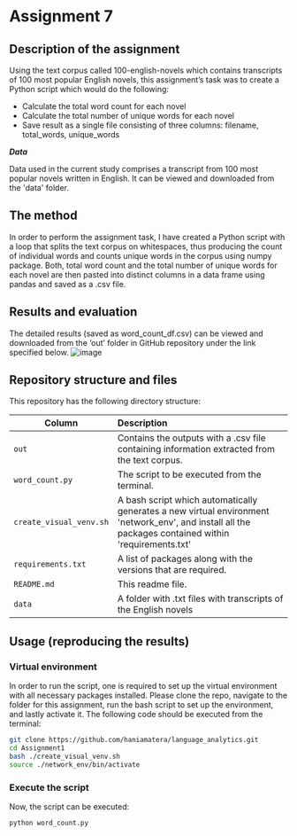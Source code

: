 # Assignment 7  

## Description of the assignment

Using the text corpus called 100-english-novels which contains transcripts of 100 most popular English novels, this assignment’s task was to create a Python script which would do the following:
  - Calculate the total word count for each novel
  - Calculate the total number of unique words for each novel
  - Save result as a single file consisting of three columns: filename, total_words, unique_words


___Data___

Data used in the current study comprises a transcript from 100 most popular novels written in English. It can be viewed and downloaded from the 'data' folder. 

## The method
In order to perform the assignment task, I have created a Python script with a loop that splits the text corpus on whitespaces, thus producing the count of individual words and counts unique words in the corpus using numpy package. Both, total word count and the total number of unique words for each novel are then pasted into distinct columns in a data frame using pandas and saved as a .csv file.



## Results and evaluation
The detailed results (saved as word_count_df.csv) can be viewed and downloaded from the ‘out’ folder in GitHub repository under the link specified below. ![image](https://user-images.githubusercontent.com/54862257/119623116-27b32600-be08-11eb-8652-46b048c795f9.png)


## Repository structure and files
This repository has the following directory structure:

| Column | Description|
|--------|:-----------|
```out``` | Contains the outputs with a .csv file containing information extracted from the text corpus.
```word_count.py```| The script to be executed from the terminal.
```create_visual_venv.sh``` | A bash script which automatically generates a new virtual environment 'network_env', and install all the packages contained within 'requirements.txt'
```requirements.txt``` | A list of packages along with the versions that are required.
```README.md``` | This readme file.
```data```| A folder with .txt files with transcripts of the English novels


## Usage (reproducing the results)

### Virtual environment
In order to run the script, one is required to set up the virtual environment with all necessary packages installed. Please clone the repo, navigate to the folder for this assignment, run the bash script to set up the environment, and lastly activate it. The following code should be executed from the terminal:

```bash
git clone https://github.com/haniamatera/language_analytics.git
cd Assignment1
bash ./create_visual_venv.sh
source ./network_env/bin/activate
```

### Execute the script 
Now, the script can be executed:

```bash
python word_count.py  

```
